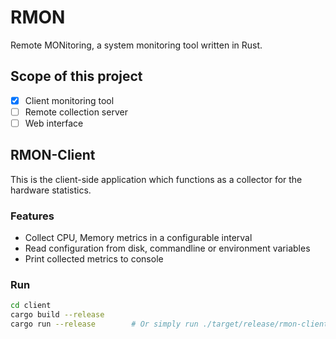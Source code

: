 # RMON

Remote MONitoring, a system monitoring tool written in Rust.

## Scope of this project

- [x] Client monitoring tool
- [ ] Remote collection server
- [ ] Web interface

## RMON-Client

This is the client-side application which functions as a collector for the hardware statistics.

### Features

- Collect CPU, Memory metrics in a configurable interval
- Read configuration from disk, commandline or environment variables
- Print collected metrics to console

### Run
```bash
cd client
cargo build --release
cargo run --release        # Or simply run ./target/release/rmon-client
```
